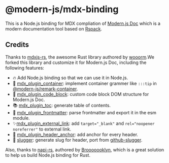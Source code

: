 # @modern-js/mdx-binding

This is a Node.js binding for MDX compliation of [Modern.js Doc](https://modernjs.dev/doc-tools) which is a modern documentation tool based on [Rspack](https://www.rspack.org/).

## Credits

Thanks to [mdxjs-rs](https://github.com/wooorm/mdxjs-rs), the awesome Rust library authored by [wooorm](https://github.com/wooorm).We forked this library and customize it for Modern.js Doc, including the following features:

- 🔥 Add Node.js binding so that we can use it in Node.js.
- 📝 [mdx_plugin_container]('./crates/plugin_container'): implement container grammer like `:::tip` in [@modern-js/remark-container](https://github.com/web-infra-dev/modern.js/tree/main/packages/toolkit/remark-container).
- 🔖 [mdx_plugin_code_block](./crates/plugin_code_block): custom code block DOM structure for Modern.js Doc.
- 📚 [mdx_plugin_toc](./crates/plugin_toc.rs): generate table of contents.
- 🎨 [mdx_plugin_frontmatter](./crates/plugin_frontmatter.rs): parse frontmatter and export it in the esm module.
- ✨[mdx_plugin_external_link](./crates/plugin_external_link.rs): add `target="_blank"` and `rel="noopener noreferrer"` to external link.
- 🍎 [mdx_plugin_header_anchor](./crates/plugin_header_anchor.rs): add anchor for every header.
- 🔨 [slugger](./crates/slugger): generate slug for header, port from [github-slugger](https://github.com/Flet/github-slugger).

Also, thanks to [napi-rs](https://github.com/napi-rs/napi-rs), authored by [Brooooooklyn](https://github.com/Brooooooklyn), which is a great solution to help us build Node.js binding for Rust.
